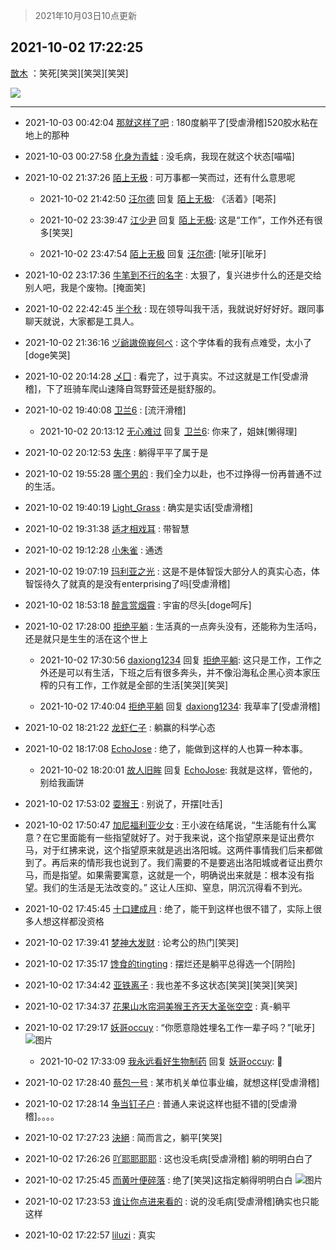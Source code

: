 > 2021年10月03日10点更新
<link rel="stylesheet" href="https://cdn.jsdelivr.net/gh/taotie6/sampleJSON@main/css/photo_show.css">
<meta name="referrer" content="no-referrer" />


 ## 2021-10-02 17:22:25 

 [㪚木](https://www.coolapk.com/feed/30414066?shareKey=NzNlOGM3N2FkODllNjE1ODJkNDY~) ：笑死[笑哭][笑哭][笑哭] 

<div class="album">
<img class="img-item" src="https://image.coolapk.com/feed/2021/1002/17/1081091_417ca6a9_6543_5276@1080x3940.png" />
</div>

 ------- 

- 2021-10-03 00:42:04 [那就这样了吧](uid=3086559) : 180度躺平了[受虐滑稽]520胶水粘在地上的那种 

- 2021-10-03 00:27:58 [化身为青蛙](uid=1209189) : 没毛病，我现在就这个状态[喵喵] 

- 2021-10-02 21:37:26 [陌上无极](uid=1205770) : 可万事都一笑而过，还有什么意思呢 

    - 2021-10-02 21:42:50 [汪尔德](uid=1595236) 回复 [陌上无极](uid=1205770): 《活着》[喝茶] 

    - 2021-10-02 23:39:47 [江少尹](uid=3524927) 回复 [陌上无极](uid=1205770): 这是“工作”，工作外还有很多[笑哭] 

    - 2021-10-02 23:47:54 [陌上无极](uid=1205770) 回复 [汪尔德](uid=1595236): [呲牙][呲牙] 

- 2021-10-02 23:17:36 [牛笔到不行的名字](uid=2374460) : 太狠了，复兴进步什么的还是交给别人吧，我是个废物。[掩面笑] 

- 2021-10-02 22:42:45 [半个秋](uid=731499) : 现在领导叫我干活，我就说好好好好。跟同事聊天就说，大家都是工具人。 

- 2021-10-02 21:36:16 [ヅ爺謸倷峩何ぺ](uid=11968954) : 这个字体看的我有点难受，太小了[doge笑哭] 

- 2021-10-02 20:14:28 [乄囗](uid=759206) : 看完了，过于真实。不过这就是工作[受虐滑稽]，下了班骑车爬山速降自驾野营还是挺舒服的。 

- 2021-10-02 19:40:08 [卫兰6](uid=1286107) : [流汗滑稽] 

    - 2021-10-02 20:13:12 [无心难过](uid=3681127) 回复 [卫兰6](uid=1286107): 你来了，姐妹[懒得理] 

- 2021-10-02 20:12:53 [失序](uid=1009107) : 躺得平平了属于是 

- 2021-10-02 19:55:28 [哪个男的](uid=1057736) : 我们全力以赴，也不过挣得一份再普通不过的生活。 

- 2021-10-02 19:40:19 [Light_Grass](uid=2876142) : 确实是实话[受虐滑稽] 

- 2021-10-02 19:31:38 [适才相戏耳](uid=2363272) : 带智慧 

- 2021-10-02 19:12:28 [小朱雀](uid=2221687) : 通透 

- 2021-10-02 19:07:19 [玛利亚之光](uid=3142203) : 这是不是体智馁大部分人的真实心态，体智馁待久了就真的是没有enterprising了吗[受虐滑稽] 

- 2021-10-02 18:53:18 [醉言赏烟霄](uid=1066979) : 宇宙的尽头[doge呵斥] 

- 2021-10-02 17:28:00 [拒绝平躺](uid=1706749) : 生活真的一点奔头没有，还能称为生活吗，还是就只是生生的活在这个世上 

    - 2021-10-02 17:30:56 [daxiong1234](uid=293333) 回复 [拒绝平躺](uid=1706749): 这只是工作，工作之外还是可以有生活，下班之后有很多奔头，并不像沿海私企黑心资本家压榨的只有工作，工作就是全部的生活[笑哭][笑哭] 

    - 2021-10-02 17:40:04 [拒绝平躺](uid=1706749) 回复 [daxiong1234](uid=293333): 我草率了[受虐滑稽] 

- 2021-10-02 18:21:22 [龙虾仁子](uid=1496281) : 躺赢的科学心态 

- 2021-10-02 18:17:08 [EchoJose](uid=1016466) : 绝了，能做到这样的人也算一种本事。 

    - 2021-10-02 18:20:01 [故人旧眸](uid=5481001) 回复 [EchoJose](uid=1016466): 我就是这样，管他的，别给我画饼 

- 2021-10-02 17:53:02 [耍猴王](uid=2055455) : 别说了，开摆[吐舌] 

- 2021-10-02 17:50:47 [加尼福利亚少女](uid=1387516) : 王小波在结尾说，“生活能有什么寓意？在它里面能有一些指望就好了。对于我来说，这个指望原来是证出费尔马，对于红拂来说，这个指望原来就是逃出洛阳城。这两件事情我们后来都做到了。再后来的情形我也说到了。我们需要的不是要逃出洛阳城或者证出费尔马，而是指望。如果需要寓意，这就是一个<!--break-->，明确说出来就是：根本没有指望。我们的生活是无法改变的。” 这让人压抑、窒息，阴沉沉得看不到光。 

- 2021-10-02 17:45:45 [十口建成月](uid=2373056) : 绝了，能干到这样也很不错了，实际上很多人想这样都没资格 

- 2021-10-02 17:39:41 [梦神大发财](uid=14296465) : 论考公的热门[笑哭] 

- 2021-10-02 17:35:17 [馋食的tingting](uid=1031786) : 摆烂还是躺平总得选一个[阴险] 

- 2021-10-02 17:34:42 [亚铁离子](uid=2220712) : 我也差不多这状态[笑哭][笑哭][笑哭] 

- 2021-10-02 17:34:37 [花果山水帘洞美猴王齐天大圣张空空](uid=850679) : 真-躺平 

- 2021-10-02 17:29:17 [妖哥occuy](uid=1388591) : “你愿意隐姓埋名工作一辈子吗？”[呲牙] ![图片](https://image.coolapk.com/feed/2020/0325/22/1286315_4021f307_7317_2816@190x116.gif)

    - 2021-10-02 17:33:09 [我永远看好生物制药](uid=3331493) 回复 [妖哥occuy](uid=1388591): 🌿 

- 2021-10-02 17:28:40 [蔡包一号](uid=1270073) : 某市机关单位事业编，就想这样[受虐滑稽] 

- 2021-10-02 17:28:14 [争当钉子户](uid=3112497) : 普通人来说这样也挺不错的[受虐滑稽]。。。。 

- 2021-10-02 17:27:23 [決絕](uid=2288436) : 简而言之，躺平[笑哭] 

- 2021-10-02 17:26:26 [吖耶耶耶耶](uid=1523259) : 这也没毛病[受虐滑稽] 躺的明明白白了 

- 2021-10-02 17:25:45 [而黄叶便碎落](uid=2845514) : 绝了[笑哭]这指定躺得明明白白 ![图片](https://image.coolapk.com/feed/2021/1002/17/2845514_ccaac723_6744_0899@1140x616.jpeg)

- 2021-10-02 17:23:53 [谁让你点进来看的](uid=1348471) : 说的没毛病[受虐滑稽]确实也只能这样 

- 2021-10-02 17:22:57 [liluzi](uid=3499639) : 真实 


